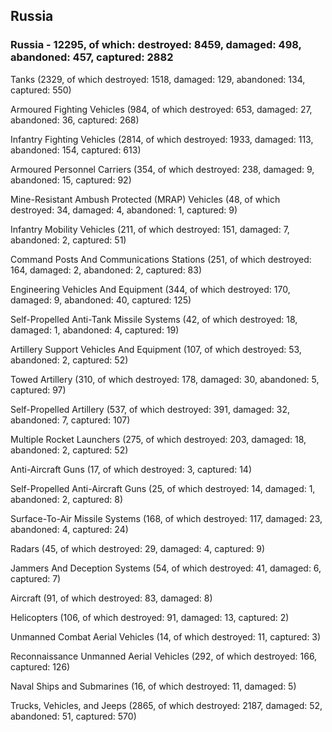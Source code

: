 
 
 ## Russia
 
 ### Russia - 12295, of which: destroyed: 8459, damaged: 498, abandoned: 457, captured: 2882

 

 

 Tanks (2329, of which destroyed: 1518, damaged: 129, abandoned: 134, captured: 550)

 Armoured Fighting Vehicles (984, of which destroyed: 653, damaged: 27, abandoned: 36, captured: 268)

 Infantry Fighting Vehicles (2814, of which destroyed: 1933, damaged: 113, abandoned: 154, captured: 613)

 Armoured Personnel Carriers (354, of which destroyed: 238, damaged: 9, abandoned: 15, captured: 92)

 Mine-Resistant Ambush Protected (MRAP) Vehicles (48, of which destroyed: 34, damaged: 4, abandoned: 1, captured: 9)

 Infantry Mobility Vehicles (211, of which destroyed: 151, damaged: 7, abandoned: 2, captured: 51)

 Command Posts And Communications Stations (251, of which destroyed: 164, damaged: 2, abandoned: 2, captured: 83)

 Engineering Vehicles And Equipment (344, of which destroyed: 170, damaged: 9, abandoned: 40, captured: 125)

 Self-Propelled Anti-Tank Missile Systems (42, of which destroyed: 18, damaged: 1, abandoned: 4, captured: 19)

 Artillery Support Vehicles And Equipment (107, of which destroyed: 53, abandoned: 2, captured: 52)

 Towed Artillery (310, of which destroyed: 178, damaged: 30, abandoned: 5, captured: 97)

 Self-Propelled Artillery (537, of which destroyed: 391, damaged: 32, abandoned: 7, captured: 107)

 Multiple Rocket Launchers (275, of which destroyed: 203, damaged: 18, abandoned: 2, captured: 52)

 Anti-Aircraft Guns (17, of which destroyed: 3, captured: 14)

 Self-Propelled Anti-Aircraft Guns (25, of which destroyed: 14, damaged: 1, abandoned: 2, captured: 8)

 Surface-To-Air Missile Systems (168, of which destroyed: 117, damaged: 23, abandoned: 4, captured: 24)

 Radars (45, of which destroyed: 29, damaged: 4, captured: 9)

 Jammers And Deception Systems (54, of which destroyed: 41, damaged: 6, captured: 7)

 Aircraft (91, of which destroyed: 83, damaged: 8)

 Helicopters (106, of which destroyed: 91, damaged: 13, captured: 2)

 Unmanned Combat Aerial Vehicles (14, of which destroyed: 11, captured: 3)

 Reconnaissance Unmanned Aerial Vehicles (292, of which destroyed: 166, captured: 126)

 Naval Ships and Submarines (16, of which destroyed: 11, damaged: 5)

 Trucks, Vehicles, and Jeeps (2865, of which destroyed: 2187, damaged: 52, abandoned: 51, captured: 570)

